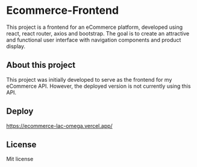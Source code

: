 # Ecommerce-Frontend

This project is a frontend for an eCommerce platform, developed using react, react router, axios and bootstrap. The goal is to create an attractive and functional user interface with navigation components and product display.

## About this project

This project was initially developed to serve as the frontend for my eCommerce API. However, the deployed version is not currently using this API.

## Deploy

https://ecommerce-lac-omega.vercel.app/

## License

Mit license
